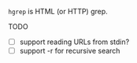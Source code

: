 `hgrep` is HTML (or HTTP) grep.

TODO

* [ ] support reading URLs from stdin?
* [ ] support -r for recursive search
